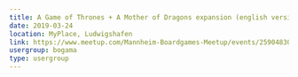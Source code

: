 ```yaml
---
title: A Game of Thrones + A Mother of Dragons expansion (english versions) 
date: 2019-03-24
location: MyPlace, Ludwigshafen
link: https://www.meetup.com/Mannheim-Boardgames-Meetup/events/259048302/
usergroup: bogama
type: usergroup
---
```

